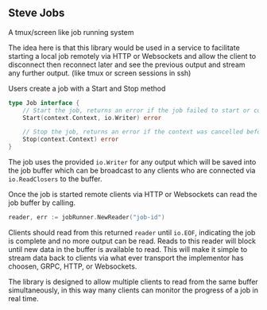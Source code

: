 ## Steve Jobs
A tmux/screen like job running system

The idea here is that this library would be used in a service to facilitate starting
a local job remotely via HTTP or Websockets and allow the client to disconnect then
reconnect later and see the previous output and stream any further output. (like
tmux or screen sessions in ssh)

Users create a job with a Start and Stop method
```go
type Job interface {
    // Start the job, returns an error if the job failed to start or context was cancelled
    Start(context.Context, io.Writer) error

    // Stop the job, returns an error if the context was cancelled before job was stopped
    Stop(context.Context) error
}
```

The job uses the provided `io.Writer` for any output which will be saved into the job
buffer which can be broadcast to any clients who are connected via `io.ReadClosers` 
to the buffer.

Once the job is started remote clients via HTTP or Websockets can read the job buffer
by calling.
```go
reader, err := jobRunner.NewReader("job-id")
```
Clients should read from this returned `reader` until `io.EOF`, indicating the job
is complete and no more output can be read. Reads to this reader will block until new
data in the buffer is available to read. This will make it simple to stream data back
to clients via what ever transport the implementor has choosen, GRPC, HTTP, or Websockets.

The library is designed to allow multiple clients to read from the same buffer
simultaneously, in this way many clients can monitor the progress of a job in real time.







